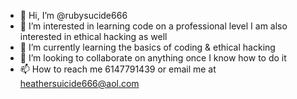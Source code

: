 - 👋 Hi, I’m @rubysucide666
- 👀 I’m interested in learning code on a professional level I am also interested in ethical hacking as well
- 🌱 I’m currently learning the basics of coding & ethical hacking
- 💞️ I’m looking to collaborate on anything once I know how to do it
- 📫 How to reach me 6147791439 or email me at heathersuicide666@aol.com

<!---
rubysuicide666/rubysuicide666 is a ✨ special ✨ repository because its `README.md` (this file) appears on your GitHub profile.
You can click the Preview link to take a look at your changes.
--->
